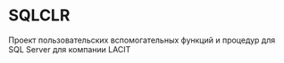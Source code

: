 # SQLCLR
Проект пользовательских вспомогательных функций и процедур для SQL Server для компании LACIT
